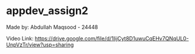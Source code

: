 # appdev_assign2

Made by: Abdullah Maqsood - 24448

Video Link: https://drive.google.com/file/d/1IijCyt8D1uwuCqEHv7QNqUL0-UnpVzTr/view?usp=sharing
 
